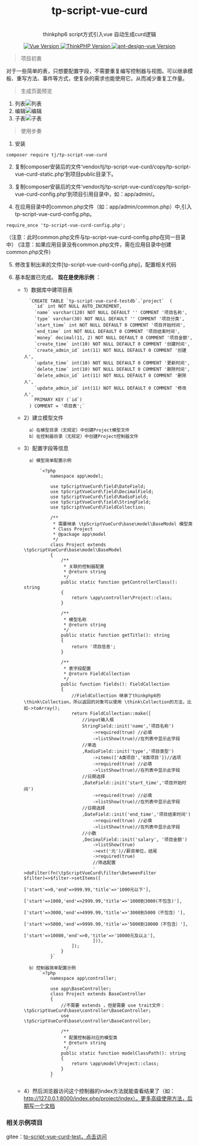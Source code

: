 <div align="center">
 <br>
<h1 align="center">tp-script-vue-curd</h1>
 <br>
thinkphp6 script方式引入vue 自动生成curd逻辑
 <br>
</div>
<p align="center">
    <a href="#">
        <img src="https://img.shields.io/badge/Vue-3.0.0+-green.svg" alt="Vue Version">
    </a>
    <a href="#">
        <img src="https://img.shields.io/badge/ThinkPHP-6.0.0+-green.svg" alt="ThinkPHP Version">
    </a>
      <a href="#">
        <img src="https://img.shields.io/badge/ant design vue-2.0.0+-green.svg" alt="ant-design-vue Version">
    </a>
</p>

> 项目初衷

对于一些简单的表，只想要配置字段，不需要重复编写控制器与视图。可以继承模板、重写方法、事件等方式，使复杂的需求也能使用它。从而减少重复工作量。

> 生成页面预览

1. 列表![列表](https://images.gitee.com/uploads/images/2021/0127/142357_7b7ac128_370098.png "1.png")
2. 编辑![编辑](https://images.gitee.com/uploads/images/2021/0127/142742_07cc8b32_370098.png "2.png")
3. 子表![子表](https://images.gitee.com/uploads/images/2021/0127/142758_e14af033_370098.png "3.png")

> 使用步奏

1. 安装

```
composer require tj/tp-script-vue-curd
```

2. 复制composer安装后的文件‘vendor/tj/tp-script-vue-curd/copy/tp-script-vue-curd-static.php’到项目public目录下。

3. 复制composer安装后的文件‘vendor/tj/tp-script-vue-curd/copy/tp-script-vue-curd-config.php’到项目引用目录中，如：app/admin/。

4. 在应用目录中的common.php文件（如：app/admin/common.php）中,引入tp-script-vue-curd-config.php。

```
require_once 'tp-script-vue-curd-config.php';
```

（注意：此时common.php文件与tp-script-vue-curd-config.php在同一目录中）
(注意：如果应用目录没有common.php文件，需在应用目录中创建common.php文件)

5. 修改复制出来的文件[tp-script-vue-curd-config.php]，配置相关代码

6. 基本配置已完成。 **现在是使用示例** ：

    - 1）数据库中建项目表

            `CREATE TABLE `tp-script-vue-curd-testdb`.`project`  (
              `id` int NOT NULL AUTO_INCREMENT,
              `name` varchar(120) NOT NULL DEFAULT '' COMMENT '项目名称',
              `type` varchar(30) NOT NULL DEFAULT '' COMMENT '项目分类',
              `start_time` int NOT NULL DEFAULT 0 COMMENT '项目开始时间',
              `end_time` int NOT NULL DEFAULT 0 COMMENT '项目结束时间',
              `money` decimal(11, 2) NOT NULL DEFAULT 0 COMMENT '项目金额',
              `create_time` int(10) NOT NULL DEFAULT 0 COMMENT '创建时间',
              `create_admin_id` int(11) NOT NULL DEFAULT 0 COMMENT '创建人',
              `update_time` int(10) NOT NULL DEFAULT 0 COMMENT '更新时间',
              `delete_time` int(10) NOT NULL DEFAULT 0 COMMENT '删除时间',
              `delete_admin_id` int(11) NOT NULL DEFAULT 0 COMMENT '删除人',
              `update_admin_id` int(11) NOT NULL DEFAULT 0 COMMENT '修改人',
              PRIMARY KEY (`id`)
            ) COMMENT = '项目表';`

    - 2）建立模型文件

            a）在模型目录（无规定）中创建Project模型文件
            b）在控制器目录（无规定）中创建Project控制器文件

    - 3）配置字段等信息

            a）模型简单配置示例

                `<?php
                    namespace app\model;
                    
                    use tpScriptVueCurd\field\DateField;
                    use tpScriptVueCurd\field\DecimalField;
                    use tpScriptVueCurd\field\RadioField;
                    use tpScriptVueCurd\field\StringField;
                    use tpScriptVueCurd\FieldCollection;
                    
                    /**
                     * 需要继承 \tpScriptVueCurd\base\model\BaseModel 模型类
                     * Class Project
                     * @package app\model
                     */
                    class Project extends \tpScriptVueCurd\base\model\BaseModel
                    {
                        /**
                         * 关联的控制器配置
                         * @return string
                         */
                        public static function getControllerClass(): string
                        {
                            return \app\controller\Project::class;
                        }
                    
                        /**
                         * 模型名称
                         * @return string
                         */
                        public static function getTitle(): string
                        {
                            return '项目信息';
                        }
                    
                        /**
                         * 表字段配置
                         * @return FieldCollection
                         */
                        public function fields(): FieldCollection
                        {
                            //FieldCollection 继承了thinkphp6的 \think\Collection，所以返回的对象可以使用 \think\Collection的方法，比如->toArray();
                            return FieldCollection::make([
                                //input输入框
                                StringField::init('name','项目名称')
                                    ->required(true) //必填
                                    ->listShow(true)//在列表中显示此字段
                                //单选
                                ,RadioField::init('type','项目类型')
                                    ->items(['A类项目','B类项目'])//选项
                                    ->required(true) //必填
                                    ->listShow(true)//在列表中显示此字段
                                //日期选择
                                ,DateField::init('start_time','项目开始时间')
                                    ->required(true) //必填
                                    ->listShow(true)//在列表中显示此字段
                                //日期选择
                                ,DateField::init('end_time','项目结束时间')
                                    ->required(true) //必填
                                    ->listShow(true)//在列表中显示此字段
                                //小数
                                ,DecimalField::init('salary', '项目金额')
                                    ->listShow(true)
                                    ->ext('元')//薪资单位，结尾
                                    ->required(true)
                                    //筛选配置
                                    ->doFilter(fn(\tpScriptVueCurd\filter\BetweenFilter $filter)=>$filter->setItems([
                                        ['start'=>0,'end'=>999.99,'title'=>'1000元以下'],
                                        ['start'=>1000,'end'=>2999.99,'title'=>'1000到3000(不包含)'],
                                        ['start'=>3000,'end'=>4999.99,'title'=>'3000到5000（不包含）'],
                                        ['start'=>5000,'end'=>9999.99,'title'=>'5000到10000（不包含）'],
                                        ['start'=>10000,'end'=>0,'title'=>'10000元及以上'],
                                    ])),
                            ]);
                        }
                    }`

            b）控制器简单配置示例
                `<?php
                    namespace app\controller;
                    
                    use app\BaseController;
                    class Project extends BaseController
                    {
                        //不需要 extends ，但是需要 use trait文件：\tpScriptVueCurd\base\controller\BaseController;
                        use \tpScriptVueCurd\base\controller\BaseController;
                    
                        /**
                         * 配置控制器对应的模型类
                         * @return string
                         */
                        public static function modelClassPath(): string
                        {
                            return \app\model\Project::class;
                        }
                    }
                    `

    - 4）然后浏览器访问这个控制器的index方法就能查看结果了（如：http://127.0.0.1:8000/index.php/project/index）。更多高级使用方法，后期写一个文档

### 相关示例项目

gitee：[tp-script-vue-curd-test，点击访问](https://gitee.com/tjztjspz/tp-script-vue-curd-test)

